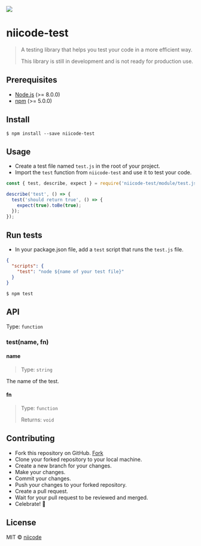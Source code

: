 ![](https://img.shields.io/badge/niicode-test-blue.svg)

# niicode-test

> A testing library that helps you test your code in a more efficient way.
> 
> This library is still in development and is not ready for production use.


## Prerequisites

- [Node.js](https://nodejs.org/en/) (>= 8.0.0)
- [npm](https://www.npmjs.com/) (>= 5.0.0)

## Install

```
$ npm install --save niicode-test
```

## Usage

- Create a test file named `test.js` in the root of your project.
- Import the `test` function from `niicode-test` and use it to test your code.

```js
const { test, describe, expect } = require('niicode-test/module/test.js');

describe('test', () => {
  test('should return true', () => {
    expect(true).toBe(true);
  });
});
```

## Run tests

- In your package.json file, add a `test` script that runs the `test.js` file.

```json
{
  "scripts": {
    "test": "node ${name of your test file}"
  }
}
```

```
$ npm test
```

## API

Type: `function`

### test(name, fn)

#### name
> Type: `string`

The name of the test.

#### fn
> Type: `function`
> 
> Returns: `void`

## Contributing
- Fork this repository on GitHub. [Fork](https://github.com/niicode/niicode-test.git)
- Clone your forked repository to your local machine.
- Create a new branch for your changes.
- Make your changes.
- Commit your changes.
- Push your changes to your forked repository.
- Create a pull request.
- Wait for your pull request to be reviewed and merged.
- Celebrate! 🎉

## License

MIT © [niicode](https://github.com/niicode/niicode-test/blob/main/MIT.md)
